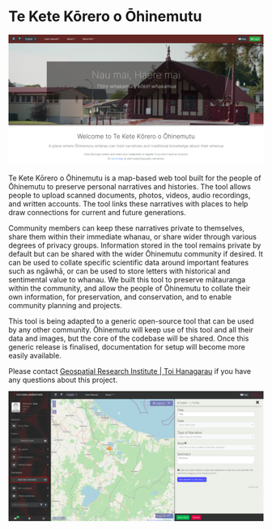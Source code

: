# Te Kete Kōrero o Ōhinemutu

![Homepage Screenshot](/static/img/user_manual/adduseraccount.png)

Te Kete Kōrero o Ōhinemutu is a map-based web tool built for the people of Ōhinemutu to preserve personal narratives and histories.
The tool allows people to upload scanned documents, photos, videos, audio recordings, and written accounts.
The tool links these narratives with places to help draw connections for current and future generations.

Community members can keep these narratives private to themselves, share them within their immediate whanau, or share wider through various degrees of privacy groups.
Information stored in the tool remains private by default but can be shared with the wider Ōhinemutu community if desired.
It can be used to collate specific scientific data around important features such as ngāwhā, or can be used to store letters with historical and sentimental value to whanau.
We built this tool to preserve mātauranga within the community, and allow the people of Ōhinemutu to collate their own information, for preservation, and conservation, and to enable community planning and projects.

This tool is being adapted to a generic open-source tool that can be used by any other community. Ōhinemutu will keep use of this tool and all their data and images, but the core of the codebase will be shared.
Once this generic release is finalised, documentation for setup will become more easily available.

Please contact [Geospatial Research Institute | Toi Hanagarau](geospatial.ac.nz) if you have any questions about this project. 

![Screenshot of the main map view of the application](/static/img/user_manual/addnewnarrative.png)
